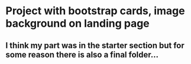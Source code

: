 # Project with bootstrap cards, image background on landing page
## I think my part was in the starter section but for some reason there is also a final folder...